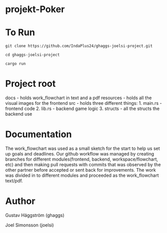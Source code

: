 # projekt-Poker

# To Run

    git clone https://github.com/IndaPlus24/ghaggs-joelsi-project.git

    cd ghaggs-joelsi-project

    cargo run

# Project root
docs - holds work_flowchart in text and a pdf
resources - holds all the visual images for the frontend
src - holds three different things: 
    1. main.rs - frontend code
    2. lib.rs - backend game logic
    3. structs - all the structs the backend use

# Documentation
The work_flowchart was used as a small sketch for the start to help us set up goals and deadlines. Our github workflow was managed by creating branches for different modules(frontend, backend, workspace/flowchart, etc) and then making pull requests with commits that was observed by the other partner before accepted or sent back for improvements. The work was divided in to different modules and proceeded as the work_flowchart text/pdf.

# Author
Gustav Häggström (ghaggs)

Joel Simonsson (joelsi)